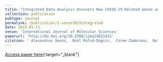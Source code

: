 ```yaml
---
title: "Integrated Data Analysis Uncovers New COVID-19 Related Genes and Potential Drug Re-Purposing Candidates"
collection: publication
pubtype: journal
permalink: /publication/J-xenos2023integrated
date: 2023-01-11
venue: 'International Journal of Molecular Sciences'
paperurl: 'http://dx.doi.org/10.3390/ijms24021431'
citation: ' Alexandros Xenos,  Noël Malod-Dognin,  Carme Zambrana,  Nataša Pržulj, &quot;Integrated Data Analysis Uncovers New COVID-19 Related Genes and Potential Drug Re-Purposing Candidates.&quot; International Journal of Molecular Sciences, 2023.'
---
```

[Access paper here](http://dx.doi.org/10.3390/ijms24021431){:target="_blank"}
